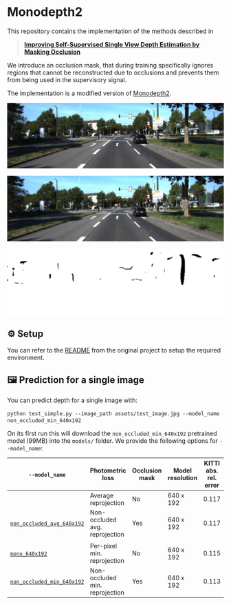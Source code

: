 # Monodepth2

This repository contains the implementation of the methods described in

> **[Improving Self-Supervised Single View Depth Estimation by Masking Occlusion](https://arxiv.org/abs/1908.11112)**

We introduce an occlusion mask, that during training specifically ignores regions that cannot be reconstructed due to occlusions and prevents them from being used in the supervisory signal.

The implementation is a modified version of [Monodepth2](https://github.com/nianticlabs/monodepth2).

<p align="center">
  <img src="assets/target.jpg" alt="reconstruction target" width="600" />
</p>
<p align="center">
  <img src="assets/reconstruction.jpg" alt="reconstruction" width="600" />
</p>
<p align="center">
  <img src="assets/occlusion_mask.jpg" alt="occlusion mask" width="600" />
</p>

## ⚙ Setup

You can refer to the [README](https://github.com/nianticlabs/monodepth2/blob/master/README.md) from the original project to setup the required environment.

## 🖼️ Prediction for a single image

You can predict depth for a single image with:
```shell
python test_simple.py --image_path assets/test_image.jpg --model_name non_occluded_min_640x192
```

On its first run this will download the `non_occluded_min_640x192` pretrained model (99MB) into the `models/` folder.
We provide the following  options for `--model_name`:


| `--model_name`          | Photometric loss | Occlusion mask | Model resolution  | KITTI abs. rel. error |  delta < 1.25  |
|-------------------------|-------------------|--------------------------|-----------------|------|----------------|
|          | Average reprojection              | No | 640 x 192                | 0.117                 | 0.870          |
| [`non_occluded_avg_640x192`](https://drive.google.com/uc?id=1JgcoiOVFX0ytfruCDeCtQ0SqJEMJetbY&export=download)          | Non-occluded avg. reprojection              | Yes | 640 x 192                | 0.117                 | 0.874          |
|||
| [`mono_640x192`](https://storage.googleapis.com/niantic-lon-static/research/monodepth2/mono_640x192.zip)          | Per-pixel min. reprojection              | No | 640 x 192                | 0.115                 | 0.877          |
| [`non_occluded_min_640x192`](https://drive.google.com/uc?id=1oOKCqym06lrM4DF7ye6UCFoT2lH0N3W_&export=download)          | Non-occluded min. reprojection              | Yes | 640 x 192                | 0.113                  | 0.878          |
